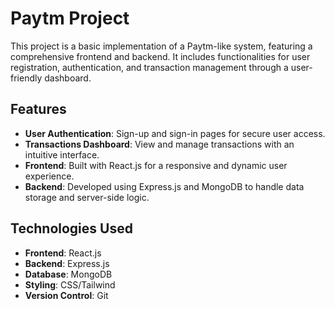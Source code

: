 # Paytm Project

This project is a basic implementation of a Paytm-like system, featuring a comprehensive frontend and backend. It includes functionalities for user registration, authentication, and transaction management through a user-friendly dashboard.

## Features

- **User Authentication**: Sign-up and sign-in pages for secure user access.
- **Transactions Dashboard**: View and manage transactions with an intuitive interface.
- **Frontend**: Built with React.js for a responsive and dynamic user experience.
- **Backend**: Developed using Express.js and MongoDB to handle data storage and server-side logic.

## Technologies Used

- **Frontend**: React.js
- **Backend**: Express.js
- **Database**: MongoDB
- **Styling**: CSS/Tailwind
- **Version Control**: Git